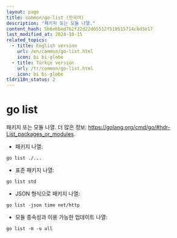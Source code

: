 ```yaml
---
layout: page
title: common/go-list (한국어)
description: "패키지 또는 모듈 나열."
content_hash: 5b6e6bed762f22d22d05512f519515714cbd3e17
last_modified_at: 2024-10-15
related_topics:
  - title: English version
    url: /en/common/go-list.html
    icon: bi bi-globe
  - title: Türkçe version
    url: /tr/common/go-list.html
    icon: bi bi-globe
tldri18n_status: 2
---
```

# go list

패키지 또는 모듈 나열.
더 많은 정보: <https://golang.org/cmd/go/#hdr-List_packages_or_modules>.

- 패키지 나열:

`go list ./...`

- 표준 패키지 나열:

`go list std`

- JSON 형식으로 패키지 나열:

`go list -json time net/http`

- 모듈 종속성과 이용 가능한 업데이트 나열:

`go list -m -u all`
